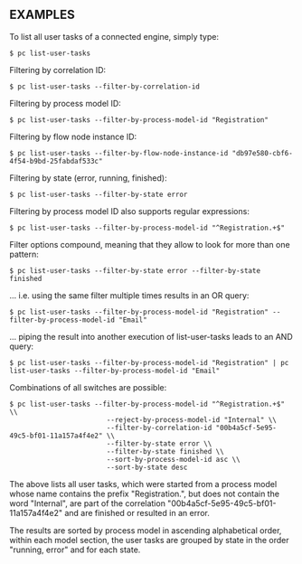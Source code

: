 ## EXAMPLES

To list all user tasks of a connected engine, simply type:

    $ pc list-user-tasks

Filtering by correlation ID:

    $ pc list-user-tasks --filter-by-correlation-id

Filtering by process model ID:

    $ pc list-user-tasks --filter-by-process-model-id "Registration"

Filtering by flow node instance ID:

    $ pc list-user-tasks --filter-by-flow-node-instance-id "db97e580-cbf6-4f54-b9bd-25fabdaf533c"

Filtering by state (error, running, finished):

    $ pc list-user-tasks --filter-by-state error

Filtering by process model ID also supports regular expressions:

    $ pc list-user-tasks --filter-by-process-model-id "^Registration.+$"

Filter options compound, meaning that they allow to look for more than one pattern:

    $ pc list-user-tasks --filter-by-state error --filter-by-state finished

... i.e. using the same filter multiple times results in an OR query:

    $ pc list-user-tasks --filter-by-process-model-id "Registration" --filter-by-process-model-id "Email"

... piping the result into another execution of list-user-tasks leads to an AND query:

    $ pc list-user-tasks --filter-by-process-model-id "Registration" | pc list-user-tasks --filter-by-process-model-id "Email"

Combinations of all switches are possible:

    $ pc list-user-tasks --filter-by-process-model-id "^Registration.+$" \\
                            --reject-by-process-model-id "Internal" \\
                            --filter-by-correlation-id "00b4a5cf-5e95-49c5-bf01-11a157a4f4e2" \\
                            --filter-by-state error \\
                            --filter-by-state finished \\
                            --sort-by-process-model-id asc \\
                            --sort-by-state desc

The above lists all user tasks, which were started from a process model whose name contains the prefix "Registration.", but does not contain the word "Internal", are part of the correlation "00b4a5cf-5e95-49c5-bf01-11a157a4f4e2" and are finished or resulted in an error.

The results are sorted by process model in ascending alphabetical order, within each model section, the user tasks are grouped by state in the order "running, error" and for each state.
